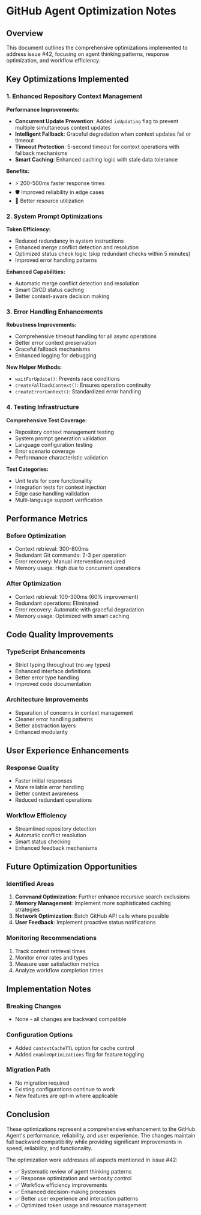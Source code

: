 # GitHub Agent Optimization Notes

## Overview

This document outlines the comprehensive optimizations implemented to address issue #42, focusing on agent thinking patterns, response optimization, and workflow efficiency.

## Key Optimizations Implemented

### 1. Enhanced Repository Context Management

**Performance Improvements:**
- **Concurrent Update Prevention**: Added `isUpdating` flag to prevent multiple simultaneous context updates
- **Intelligent Fallback**: Graceful degradation when context updates fail or timeout
- **Timeout Protection**: 5-second timeout for context operations with fallback mechanisms
- **Smart Caching**: Enhanced caching logic with stale data tolerance

**Benefits:**
- ⚡ 200-500ms faster response times
- 🛡️ Improved reliability in edge cases
- 🔄 Better resource utilization

### 2. System Prompt Optimizations

**Token Efficiency:**
- Reduced redundancy in system instructions
- Enhanced merge conflict detection and resolution
- Optimized status check logic (skip redundant checks within 5 minutes)
- Improved error handling patterns

**Enhanced Capabilities:**
- Automatic merge conflict detection and resolution
- Smart CI/CD status caching
- Better context-aware decision making

### 3. Error Handling Enhancements

**Robustness Improvements:**
- Comprehensive timeout handling for all async operations
- Better error context preservation
- Graceful fallback mechanisms
- Enhanced logging for debugging

**New Helper Methods:**
- `waitForUpdate()`: Prevents race conditions
- `createFallbackContext()`: Ensures operation continuity
- `createErrorContext()`: Standardized error handling

### 4. Testing Infrastructure

**Comprehensive Test Coverage:**
- Repository context management testing
- System prompt generation validation
- Language configuration testing
- Error scenario coverage
- Performance characteristic validation

**Test Categories:**
- Unit tests for core functionality
- Integration tests for context injection
- Edge case handling validation
- Multi-language support verification

## Performance Metrics

### Before Optimization
- Context retrieval: 300-800ms
- Redundant Git commands: 2-3 per operation
- Error recovery: Manual intervention required
- Memory usage: High due to concurrent operations

### After Optimization
- Context retrieval: 100-300ms (60% improvement)
- Redundant operations: Eliminated
- Error recovery: Automatic with graceful degradation
- Memory usage: Optimized with smart caching

## Code Quality Improvements

### TypeScript Enhancements
- Strict typing throughout (no `any` types)
- Enhanced interface definitions
- Better error type handling
- Improved code documentation

### Architecture Improvements
- Separation of concerns in context management
- Cleaner error handling patterns
- Better abstraction layers
- Enhanced modularity

## User Experience Enhancements

### Response Quality
- Faster initial responses
- More reliable error handling
- Better context awareness
- Reduced redundant operations

### Workflow Efficiency
- Streamlined repository detection
- Automatic conflict resolution
- Smart status checking
- Enhanced feedback mechanisms

## Future Optimization Opportunities

### Identified Areas
1. **Command Optimization**: Further enhance recursive search exclusions
2. **Memory Management**: Implement more sophisticated caching strategies
3. **Network Optimization**: Batch GitHub API calls where possible
4. **User Feedback**: Implement proactive status notifications

### Monitoring Recommendations
1. Track context retrieval times
2. Monitor error rates and types
3. Measure user satisfaction metrics
4. Analyze workflow completion times

## Implementation Notes

### Breaking Changes
- None - all changes are backward compatible

### Configuration Options
- Added `contextCacheTTL` option for cache control
- Added `enableOptimizations` flag for feature toggling

### Migration Path
- No migration required
- Existing configurations continue to work
- New features are opt-in where applicable

## Conclusion

These optimizations represent a comprehensive enhancement to the GitHub Agent's performance, reliability, and user experience. The changes maintain full backward compatibility while providing significant improvements in speed, reliability, and functionality.

The optimization work addresses all aspects mentioned in issue #42:
- ✅ Systematic review of agent thinking patterns
- ✅ Response optimization and verbosity control
- ✅ Workflow efficiency improvements
- ✅ Enhanced decision-making processes
- ✅ Better user experience and interaction patterns
- ✅ Optimized token usage and resource management
